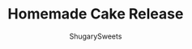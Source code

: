 ---
layout: ../../layouts/MarkdownPostLayout.astro
title: Homemade Cake Release
author: ShugarySweets
pubDate: 2019-10-15
description: "The perfect method of releasing cakes from their pans completely without fail every single time."
image_url: https://www.shugarysweets.com/wp-content/uploads/2020/01/homemade-cake-release-4.jpg
tags: ["Basics","American"]
calories: 132
protein: 0
carbohydrates: 3
fats: 13
fiber: 0
ingredients: ["1 cup Crisco shortening","1 cup vegetable oil ","1 cup all-purpose flour"]
serves: 2
time: "10 minutes"
prepTime: "10 minutes"
instructions: ["Thoroughly mix together shortening, oil and flour.","Store in airtight container in fridge","Use in cake pans, muffin tins, and loaf pans for perfect release of baked goods."]
nutrition: ["132 calories","3 grams carbohydrates","4 milligrams cholesterol","13 grams fat","0 grams fiber","0 grams protein","3 grams saturated fat","0 milligrams sodium","0 grams sugar","0 grams trans fat","10 grams unsaturated fat"]
---